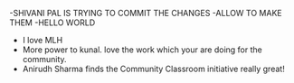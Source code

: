 -SHIVANI PAL IS TRYING TO COMMIT THE CHANGES
-ALLOW TO MAKE THEM
-HELLO WORLD
- I love MLH
- More power to kunal. love the work which your are doing for the community.
- Anirudh Sharma finds the Community Classroom initiative really great!

